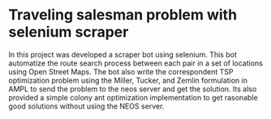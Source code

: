 # Traveling salesman problem with selenium scraper

In this project was developed a scraper bot using selenium. This bot automatize the route search process between each pair in a set of locations using Open Street Maps. The bot also write the correspondent TSP optimization problem using the Miller, Tucker, and Zemlin formulation in AMPL to send the problem to the neos server and get the solution. Its also provided a simple colony ant optimization implementation to get rasonable good solutions without using the NEOS server.
